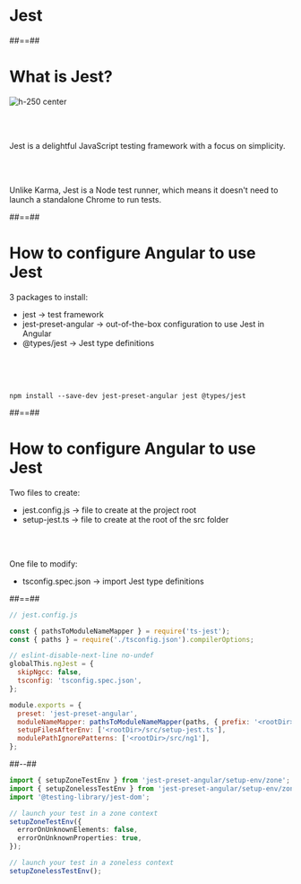 <!-- .slide: class="transition-bg-sfeir-2" -->

# Jest

##==##

# What is Jest?

![h-250 center](assets/images/school/unit-tests/jest-logo.png)

<br/><br/>

Jest is a delightful JavaScript testing framework with a focus on simplicity.

<br/><br/>

Unlike Karma, Jest is a Node test runner, which means it doesn't need to launch a standalone Chrome to run tests.

##==##

<!-- .slide: class="with-code inconsolata" -->

# How to configure Angular to use Jest

3 packages to install:

- jest -> test framework
- jest-preset-angular -> out-of-the-box configuration to use Jest in Angular
- @types/jest -> Jest type definitions

<br/><br/><br/>

```shell
npm install --save-dev jest-preset-angular jest @types/jest
```

<!-- .element: class="big-code" -->

##==##

<!-- .slide: class="with-code inconsolata" -->

# How to configure Angular to use Jest

Two files to create:

- jest.config.js -> file to create at the project root
- setup-jest.ts -> file to create at the root of the src folder

<br/><br/>

One file to modify:

- tsconfig.spec.json -> import Jest type definitions

##==##

<!-- .slide: class="two-column with-code inconsolata" -->

```javascript
// jest.config.js

const { pathsToModuleNameMapper } = require('ts-jest');
const { paths } = require('./tsconfig.json').compilerOptions;

// eslint-disable-next-line no-undef
globalThis.ngJest = {
  skipNgcc: false,
  tsconfig: 'tsconfig.spec.json',
};

module.exports = {
  preset: 'jest-preset-angular',
  moduleNameMapper: pathsToModuleNameMapper(paths, { prefix: '<rootDir>' }),
  setupFilesAfterEnv: ['<rootDir>/src/setup-jest.ts'],
  modulePathIgnorePatterns: ['<rootDir>/src/ng1'],
};
```

<!-- .element: class="big-code" -->

##--##

<!-- .slide: class="with-code inconsolata" -->

```typescript
import { setupZoneTestEnv } from 'jest-preset-angular/setup-env/zone';
import { setupZonelessTestEnv } from 'jest-preset-angular/setup-env/zoneless';
import '@testing-library/jest-dom';

// launch your test in a zone context
setupZoneTestEnv({
  errorOnUnknownElements: false,
  errorOnUnknownProperties: true,
});

// launch your test in a zoneless context
setupZonelessTestEnv();
```

<!-- .element: class="big-code" -->
